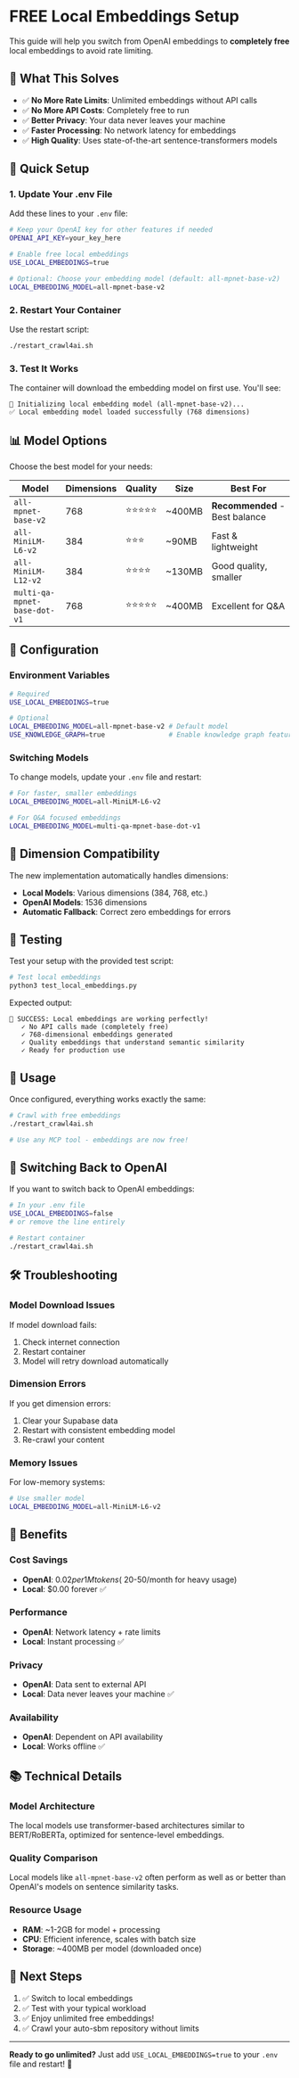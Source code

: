 # FREE Local Embeddings Setup

This guide will help you switch from OpenAI embeddings to **completely free** local embeddings to avoid rate limiting.

## 🎯 What This Solves

- ✅ **No More Rate Limits**: Unlimited embeddings without API calls
- ✅ **No More API Costs**: Completely free to run
- ✅ **Better Privacy**: Your data never leaves your machine
- ✅ **Faster Processing**: No network latency for embeddings
- ✅ **High Quality**: Uses state-of-the-art sentence-transformers models

## 🚀 Quick Setup

### 1. Update Your .env File

Add these lines to your `.env` file:

```bash
# Keep your OpenAI key for other features if needed
OPENAI_API_KEY=your_key_here

# Enable free local embeddings
USE_LOCAL_EMBEDDINGS=true

# Optional: Choose your embedding model (default: all-mpnet-base-v2)
LOCAL_EMBEDDING_MODEL=all-mpnet-base-v2
```

### 2. Restart Your Container

Use the restart script:

```bash
./restart_crawl4ai.sh
```

### 3. Test It Works

The container will download the embedding model on first use. You'll see:

```
🔄 Initializing local embedding model (all-mpnet-base-v2)...
✅ Local embedding model loaded successfully (768 dimensions)
```

## 📊 Model Options

Choose the best model for your needs:

| Model                        | Dimensions | Quality    | Size   | Best For                       |
| ---------------------------- | ---------- | ---------- | ------ | ------------------------------ |
| `all-mpnet-base-v2`          | 768        | ⭐⭐⭐⭐⭐ | ~400MB | **Recommended** - Best balance |
| `all-MiniLM-L6-v2`           | 384        | ⭐⭐⭐     | ~90MB  | Fast & lightweight             |
| `all-MiniLM-L12-v2`          | 384        | ⭐⭐⭐⭐   | ~130MB | Good quality, smaller          |
| `multi-qa-mpnet-base-dot-v1` | 768        | ⭐⭐⭐⭐⭐ | ~400MB | Excellent for Q&A              |

## 🔧 Configuration

### Environment Variables

```bash
# Required
USE_LOCAL_EMBEDDINGS=true

# Optional
LOCAL_EMBEDDING_MODEL=all-mpnet-base-v2 # Default model
USE_KNOWLEDGE_GRAPH=true                # Enable knowledge graph features
```

### Switching Models

To change models, update your `.env` file and restart:

```bash
# For faster, smaller embeddings
LOCAL_EMBEDDING_MODEL=all-MiniLM-L6-v2

# For Q&A focused embeddings
LOCAL_EMBEDDING_MODEL=multi-qa-mpnet-base-dot-v1
```

## 🎯 Dimension Compatibility

The new implementation automatically handles dimensions:

- **Local Models**: Various dimensions (384, 768, etc.)
- **OpenAI Models**: 1536 dimensions
- **Automatic Fallback**: Correct zero embeddings for errors

## 🧪 Testing

Test your setup with the provided test script:

```bash
# Test local embeddings
python3 test_local_embeddings.py
```

Expected output:

```
🎉 SUCCESS: Local embeddings are working perfectly!
   ✓ No API calls made (completely free)
   ✓ 768-dimensional embeddings generated
   ✓ Quality embeddings that understand semantic similarity
   ✓ Ready for production use
```

## 🚀 Usage

Once configured, everything works exactly the same:

```bash
# Crawl with free embeddings
./restart_crawl4ai.sh

# Use any MCP tool - embeddings are now free!
```

## 🔄 Switching Back to OpenAI

If you want to switch back to OpenAI embeddings:

```bash
# In your .env file
USE_LOCAL_EMBEDDINGS=false
# or remove the line entirely

# Restart container
./restart_crawl4ai.sh
```

## 🛠 Troubleshooting

### Model Download Issues

If model download fails:

1. Check internet connection
2. Restart container
3. Model will retry download automatically

### Dimension Errors

If you get dimension errors:

1. Clear your Supabase data
2. Restart with consistent embedding model
3. Re-crawl your content

### Memory Issues

For low-memory systems:

```bash
# Use smaller model
LOCAL_EMBEDDING_MODEL=all-MiniLM-L6-v2
```

## 🎉 Benefits

### Cost Savings

- **OpenAI**: $0.02 per 1M tokens (~$20-50/month for heavy usage)
- **Local**: $0.00 forever ✅

### Performance

- **OpenAI**: Network latency + rate limits
- **Local**: Instant processing ✅

### Privacy

- **OpenAI**: Data sent to external API
- **Local**: Data never leaves your machine ✅

### Availability

- **OpenAI**: Dependent on API availability
- **Local**: Works offline ✅

## 📚 Technical Details

### Model Architecture

The local models use transformer-based architectures similar to BERT/RoBERTa, optimized for sentence-level embeddings.

### Quality Comparison

Local models like `all-mpnet-base-v2` often perform as well as or better than OpenAI's models on sentence similarity tasks.

### Resource Usage

- **RAM**: ~1-2GB for model + processing
- **CPU**: Efficient inference, scales with batch size
- **Storage**: ~400MB per model (downloaded once)

## 🔗 Next Steps

1. ✅ Switch to local embeddings
2. ✅ Test with your typical workload
3. ✅ Enjoy unlimited free embeddings!
4. ✅ Crawl your auto-sbm repository without limits

---

**Ready to go unlimited?** Just add `USE_LOCAL_EMBEDDINGS=true` to your `.env` file and restart! 🚀
